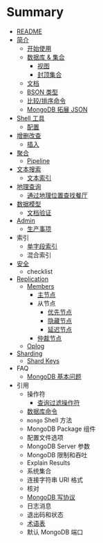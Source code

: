 # Summary

* [README](README.md)
* [简介](introduction/README.md)
  * [开始使用](introduction/getting-started.md)
  * [数据库 & 集合](introduction/db-and-collections.md)
    * [视图](introduction/views.md)
    * [封顶集合](introduction/capped-col.md)
  * [文档](introduction/document.md)
  * [BSON 类型](introduction/bson.md)
  * [比较/排序命令](introduction/comparison-sort-order.md)
  * [MongoDB 拓展 JSON](introduction/extended-json.md)
* [Shell 工具](shell/README.md)
  * [配置](shell/configure.md)
* [增删改查](crud/README.md)
  * [插入](crud/insert.md)
* [聚合](aggregation/README.md)
  * [Pipeline](aggregation/pipeline.md)
* [文本搜索](text-search/README.md)
  * [文本索引](text-search/indexes.md)
* [地理查询](geo-queries/README.md)
  * [通过地理位置查找餐厅](geo-queries/example.md)
* [数据模型](data-models/README.md)
  * [文档验证](data-models/validation.md)
* [Admin](admin/README.md)
  * [生产事项](admin/prod-notes.md)
* 索引
  * [单字段索引](indexes/single-field.md)
  * 混合索引
* [安全](security/README.md)
  * checklist
* [Replication](replication/README.md)
  * [Members](replication/member/README.md)
    * [主节点](replication/member/primary.md)
    * 从节点
      * [优先节点](replication/member/secondary/priority.md)
      * [隐藏节点](replication/member/secondary/hidden.md)
      * [延迟节点](replication/member/secondary/delayed.md)
    * [仲裁节点](replication/member/arbiter.md)
  * [Oplog](replication/op-log.md)
* [Sharding](sharding/README.md)
  * [Shard Keys](sharding/keys.md)
* FAQ
  * [MongoDB 基本问题](faq/fundamentals.md)
* 引用
  * 操作符
    * [查询过滤操作符](reference/operators/query-and-project.md)
  * [数据库命令](reference/db-cmd/README.md)
  * `mongo` Shell 方法
  * MongoDB Package 组件
  * 配置文件选项
  * MongoDB Server 参数
  * MongoDB 限制和吞吐
  * Explain Results
  * 系统集合
  * 连接字符串 URI 格式
  * 核对
  * [MongoDB 写协议](reference/write-protocol.md)
  * 日志消息
  * 退出码和状态
  * [术语表](reference/glossary.md)
  * 默认 MongoDB 端口